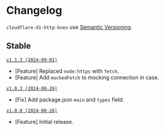 # Changelog

`cloudflare-d1-http-knex` use [Semantic Versioning](https://semver.org/).

## Stable

[`v1.1.3 (2024-09-01)`](https://github.com/zfben/cloudflare-d1-http-knex/compare/v1.0.3...v1.1.3)

- [Feature] Replaced `node:https` with `fetch`.
- [Feature] Add `mockedFetch` to mocking connection in case.

[`v1.0.3 (2024-08-26)`](https://github.com/zfben/cloudflare-d1-http-knex/compare/v1.0.0...v1.0.3)

- [Fix] Add package.json `main` and `types` field.

[`v1.0.0 (2024-08-26)`](https://github.com/zfben/cloudflare-d1-http-knex/compare/v0.0.0...v1.0.0)

- [Feature] Initial release.
